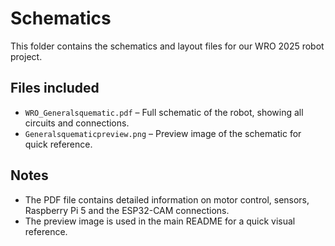 # Schematics

This folder contains the schematics and layout files for our WRO 2025 robot project.

## Files included

- `WRO_Generalsquematic.pdf` – Full schematic of the robot, showing all circuits and connections.
- `Generalsquematicpreview.png` – Preview image of the schematic for quick reference.

## Notes

- The PDF file contains detailed information on motor control, sensors, Raspberry Pi 5 and the ESP32-CAM connections.
- The preview image is used in the main README for a quick visual reference.

